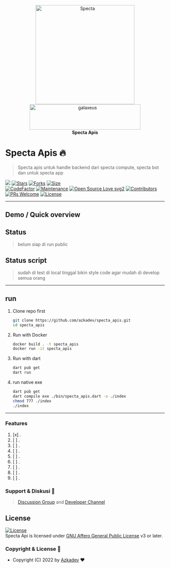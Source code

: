 <p align="center">
    <a href="https://github.com/azkadev">
        <img src="https://telegra.ph/file/e90bdeab8390b8c0d9df2.png" alt="Specta"
            width="312"
            height="312">
    </a>
    <br>
    <a href="https://youtube.com/c/galaxeus">
        <img
            src="https://raw.githubusercontent.com/azkadev/azkadev/main/assets/images/powered_galaxeus.png"
            alt="galaxeus"
            width="350"
            height="80"
        >
    </a>
    <br>
    <b>Specta Apis</b>
    <br>
</p>
 

# Specta Apis 🔥

> Specta apis untuk handle backend dari specta compute, specta bot dan untuk specta app

[![](https://img.shields.io/badge/specta_apis-v0.0-darkgreen)](#)
[![Stars](https://img.shields.io/github/stars/azkadev/specta_apis?style=flat-square&color=yellow)](https://github.com/azkadev/specta_apis/stargazers)
[![Forks](https://img.shields.io/github/forks/azkadev/specta_apis?style=flat-square&color=orange)](https://github.com/azkadev/specta_apis/fork)
[![Size](https://img.shields.io/github/repo-size/azkadev/specta_apis?style=flat-square&color=green)](https://github.com/azkadev/specta_apis/)  
[![CodeFactor](https://www.codefactor.io/repository/github/azkadev/specta_apis/badge/main)](https://www.codefactor.io/repository/github/azkadev/specta_apis/overview/main)
[![Maintenance](https://img.shields.io/badge/Maintained%3F-yes-green.svg)](https://github.com/azkadev/specta_apis/graphs/commit-activity) 
[![Open Source Love svg2](https://badges.frapsoft.com/os/v2/open-source.svg?v=103)](https://github.com/azkadev/specta_apis)
[![Contributors](https://img.shields.io/github/contributors/azkadev/specta_apis?style=flat-square&color=green)](https://github.com/azkadev/specta_apis/graphs/contributors)
[![PRs Welcome](https://img.shields.io/badge/PRs-welcome-brightgreen.svg?style=flat-square)](https://makeapullrequest.com)
[![License](https://img.shields.io/badge/License-AGPL-blue)](https://github.com/azkadev/specta_apis/blob/main/LICENSE)

---

## Demo / Quick overview

## Status
> belum siap di run public

## Status script
> sudah di test di local tinggal bikin style code agar mudah di develop semua orang

---
## run

1. Clone repo first
   ```bash
   git clone https://github.com/azkadev/specta_apis.git
   cd specta_apis
   ```

2. Run with Docker
   ```bash
   docker build . -t specta_apis
   docker run -it specta_apis
   ```
3. Run with dart
   ```bash
   dart pub get
   dart run
   ```

4. run native exe
    ```bash
    dart pub get
    dart compile exe ./bin/specta_apis.dart -o ./index
    chmod 777 ./index
    ./index
    ```
---

### Features

1. [x] .
2. [ ] .
3. [ ] .
4. [ ] .
5. [ ] .
6. [ ] .
7. [ ] .
8. [ ] .
9. [ ] .

### Support & Diskusi 👥

> [Discussion Group](https://t.me/developer_base_ground) and [Developer Channel](https://t.me/azkadev)


## License
[![License](https://www.gnu.org/graphics/agplv3-155x51.png)](LICENSE)   
Specta Api is licensed under [GNU Affero General Public License](https://www.gnu.org/licenses/agpl-3.0.en.html) v3 or later.


### Copyright & License 👮

* Copyright (C) 2022 by [Azkadev](https://github.com/azkadev) ❤️️